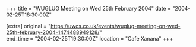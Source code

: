 +++
title = "WUGLUG Meeting on Wed 25th February 2004"
date = "2004-02-25T18:30:00Z"

[extra]
original = "https://uwcs.co.uk/events/wuglug-meeting-on-wed-25th-february-2004-1474488949128/"    
end_time = "2004-02-25T19:30:00Z"
location = "Cafe Xanana"
+++



